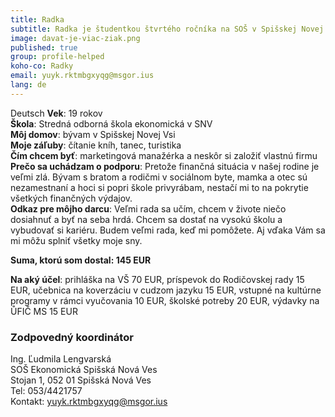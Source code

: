 ```yaml
---
title: Radka
subtitle: Radka je študentkou štvrtého ročníka na SOŠ v Spišskej Novej Vsi
image: davat-je-viac-ziak.png
published: true
group: profile-helped
koho-co: Radky
email: yuyk.rktmbgxyqg@msgor.ius
lang: de
---
```

Deutsch
**Vek**: 19 rokov  
**Škola**: Stredná odborná škola ekonomická v SNV  
**Môj domov**: bývam v Spišskej Novej Vsi  
**Moje záľuby**: čítanie kníh, tanec, turistika  
**Čím chcem byť**: marketingová manažérka a neskôr si založiť vlastnú firmu  
**Prečo sa uchádzam o podporu**: Pretože finančná situácia v našej rodine je veľmi zlá. Bývam s bratom a rodičmi v sociálnom byte, mamka a otec sú nezamestnaní a hoci si popri škole privyrábam, nestačí mi to na pokrytie všetkých finančných výdajov.  
**Odkaz pre môjho darcu**: Veľmi rada sa učím, chcem v živote niečo dosiahnuť a byť na seba hrdá. Chcem sa dostať na vysokú školu a vybudovať si kariéru. Budem veľmi rada, keď mi pomôžete. Aj vďaka Vám sa mi môžu splniť všetky moje sny.  

**Suma, ktorú som dostal: 145 EUR**  

**Na aký účel**: prihláška na VŠ 70 EUR, príspevok do Rodičovskej rady 15 EUR, učebnica na koverzáciu v cudzom jazyku 15 EUR, vstupné na kultúrne programy v rámci vyučovania 10 EUR, školské potreby 20 EUR, výdavky na ŮFIČ MS 15 EUR  

### Zodpovedný koordinátor

Ing. Ľudmila Lengvarská  
SOŠ Ekonomická Spišská Nová Ves  
Stojan 1, 052 01 Spišská Nová Ves  
Tel: 053/4421757  
Kontakt: <yuyk.rktmbgxyqg@msgor.ius>
